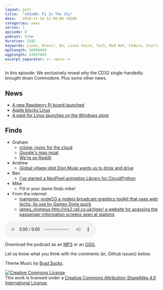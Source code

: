 ```yaml
---
layout: post
title:  "s01e08: Pi In The Sky"
date:   2018-11-16 12:30:00 +0100
categories: news
series: 1
episode: 8
podcast: true
duration: 3292
keywords: Linux, Brexit, EU, Linux Voice, Tech, Red Hat, Fedora, Scarlet cap, IBM
mp3length: 56990449
ogglength: 43927603
excerpt_separator: <!--more-->
---
```


In this episode: We exclusively reveal why the CD32 single-handedly brought down Commodore. Plus some other news.

<!--more-->

## News
* [A new Raspberry Pi board launched](https://www.raspberrypi.org/blog/new-product-raspberry-pi-3-model-a/) 
* [Apple blocks Linux](https://www.phoronix.com/scan.php?page=news_item&px=Apple-T2-Blocks-Linux-UEFI)
* [A paid-for Linux launches on the Windows store](https://www.microsoft.com/en-gb/p/wlinux/9nv1gv1pxz6p?activetab=pivot:overviewtab
)

## Finds
* Graham
  * [rclone; rsync for the cloud](https://rclone.org/)
  * [Google's map moat](https://www.justinobeirne.com/google-maps-moat/)
  * [We're on Reddit](https://www.reddit.com/r/BugReportPodcast/)
* Andrew 
  * [Global village idiot Elon Musk wants us to drink and drive](https://www.theguardian.com/technology/2018/nov/13/mexico-tequila-council-elon-musk-teslaquila)
* Ben
  * [I've started a NeoPixel animation Library for CircuitPython](https://github.com/benevpi/CircuitPythonAnimations)
* Mike
  * Fill in your damn finds mike!
* From the internet
  * [ioangogo: nodeCG a nodejs broadcast graphics toolkit that uses web techs, its use by Games Done quick](https://nodecg.com)
  * [james_olympus http://iris2.rail.co.uk/tiger/ a website for acessing the passenger information screens seen at stations]( http://iris2.rail.co.uk/tiger/)
  
<audio controls>
  <source src="http://bugreport.co.uk/assets/bugreport_s1e8.ogg" type="audio/ogg">
  <source src="http://bugreport.co.uk/assets/bugreport_s1e8.mp3" type="audio/mpeg">
</audio>

Download the podcast as an [MP3](http://bugreport.co.uk/assets/bugreport_s1e7.mp3) or an [OGG](http://bugreport.co.uk/assets/bugreport_s1e7.ogg).

Let us know what you think with the comments (er, Github issues) below.

Theme Music by [Brad Sucks](http://www.bradsucks.net/).

<a rel="license" href="http://creativecommons.org/licenses/by-sa/4.0/"><img alt="Creative Commons License" style="border-width:0" src="https://i.creativecommons.org/l/by-sa/4.0/88x31.png" /></a><br />This work is licensed under a <a rel="license"  href="http://creativecommons.org/licenses/by-sa/4.0/">Creative Commons Attribution-ShareAlike 4.0 International License</a>.
